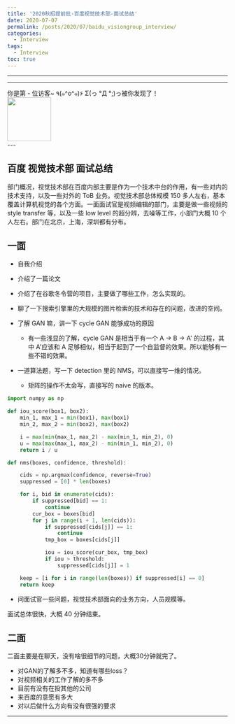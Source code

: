```yaml
---
title: '2020秋招提前批-百度视觉技术部-面试总结'
date: 2020-07-07
permalink: /posts/2020/07/baidu_visiongroup_interview/
categories:
  - Interview
tags:
  - Interview
toc: true
---
```



---

---
<div>
<div class="button01">
      <visited_a href="#" display:inline>你是第<span data-hk-page="current"> - </span>位访客~</visited_a>
      <visited_p class="top">٩(๑^o^๑)۶</visited_p>
      <visited_p class="bottom">Σ(っ °Д °;)っ被你发现了！</visited_p>
</div>
<img align="center" width="100" src="{{ site.url }}/images/static/take_me.gif" alt="" display:inline>
</div>
---

## 百度 视觉技术部 面试总结

部门概况，视觉技术部在百度内部主要是作为一个技术中台的作用，有一些对内的技术支持，以及一些对外的 ToB 业务。视觉技术部总体规模 150 多人左右，基本覆盖计算机视觉的各个方面。一面面试官是视频编辑的部门，主要是做一些视频的 style transfer 等，以及一些 low level 的超分辨，去噪等工作，小部门大概 10 个人左右。部门在北京，上海，深圳都有分布。

## 一面

- 自我介绍

- 介绍了一篇论文

- 介绍了在谷歌冬令营的项目，主要做了哪些工作，怎么实现的。

- 聊了一下搜索引擎里的大规模的图片检索的技术和存在的问题，改进的空间。

- 了解 GAN 嘛，讲一下 cycle GAN 能够成功的原因

  - 有一些浅显的了解，cycle GAN 是相当于有一个 A -> B -> A' 的过程，其中 A'应该和 A 足够相似，相当于起到了一个自监督的效果。所以能够有一些不错的效果。

- 一道算法题，写一下 detection 里的 NMS，可以直接写一维的情况。
  - 矩阵的操作不太会写，直接写的 naive 的版本。

```python
import numpy as np

def iou_score(box1, box2):
    min_1, max_1 = min(box1), max(box1)
    min_2, max_2 = min(box2), max(box2)

    i = max(min(max_1, max_2) - max(min_1, min_2), 0)
    u = max(max(max_1, max_2) - min(min_1, min_2), 0)
    return i / u

def nms(boxes, confidence, threshold):

    cids = np.argmax(confidence, reverse=True)
    suppressed = [0] * len(boxes)

    for i, bid in enumerate(cids):
        if suppressed[bid] == 1:
            continue
        cur_box = boxes[bid]
        for j in range(i + 1, len(cids)):
            if suppressed[cids[j]] == 1:
                continue
            tmp_box = boxes[cids[j]]

            iou = iou_score(cur_box, tmp_box)
            if iou > threshold:
                suppressed[cids[j]] = 1

    keep = [i for i in range(len(boxes)) if suppressed[i] == 0]
    return keep
```

- 问面试官一些问题，视觉技术部面向的业务方向，人员规模等。

面试总体很快，大概 40 分钟结束。

## 二面

二面主要是在聊天，没有啥很细节的问题，大概30分钟就完了。
- 对GAN的了解多不多，知道有哪些loss？
- 对视频相关的工作了解的多不多
- 目前有没有在投其他的公司
- 来百度的意愿有多大
- 对以后做什么方向有没有很强的要求


---

<div data-hk-top-pages="5"> </div>
